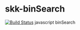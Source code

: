 # skk-binSearch
[![Build Status](https://travis-ci.org/softkaikai/skk-binSearch.svg?branch=master)](https://travis-ci.org/softkaikai/skk-binSearch)
javascript binSearch
